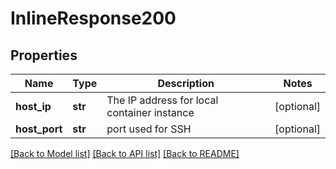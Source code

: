 # InlineResponse200

## Properties
Name | Type | Description | Notes
------------ | ------------- | ------------- | -------------
**host_ip** | **str** | The IP address for local container instance | [optional] 
**host_port** | **str** | port used for SSH | [optional] 

[[Back to Model list]](../README.md#documentation-for-models) [[Back to API list]](../README.md#documentation-for-api-endpoints) [[Back to README]](../README.md)


